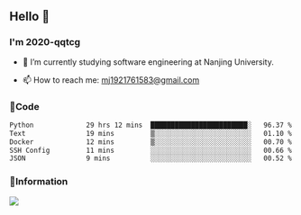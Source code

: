## Hello 👋


### I'm 2020-qqtcg

- 🔭 I’m currently studying software engineering at Nanjing University. 
<!-- - 🌱 I’m currently learning MLsys and -->
<!-- - 👯 I’m looking to collaborate on ... -->
<!-- - 🤔 I’m looking for help with ... -->
<!-- - 💬 Ask me about ... -->
- 📫 How to reach me: mj1921761583@gmail.com
<!-- - 😄 Pronouns: ... -->
<!-- - ⚡ Fun fact: ... -->

### 🌱Code
<!--START_SECTION:waka-->

```txt
Python             29 hrs 12 mins  ████████████████████████░   96.37 %
Text               19 mins         ▒░░░░░░░░░░░░░░░░░░░░░░░░   01.10 %
Docker             12 mins         ▒░░░░░░░░░░░░░░░░░░░░░░░░   00.70 %
SSH Config         11 mins         ░░░░░░░░░░░░░░░░░░░░░░░░░   00.66 %
JSON               9 mins          ░░░░░░░░░░░░░░░░░░░░░░░░░   00.52 %
```

<!--END_SECTION:waka-->

### 💬Information
![](https://github-readme-stats.vercel.app/api?username=2020-qqtcg&theme=buefy&hide_border=false)


<!-- <div align="center"> <img src="https://github-readme-activity-graph.vercel.app/graph?username=2020-qqtcg&theme=minimal" /> </div> -->


